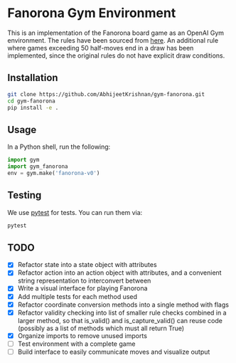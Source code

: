 # Fanorona Gym Environment

This is an implementation of the Fanorona board game as an OpenAI Gym environment. The rules have
been sourced from [here](https://www.mindsports.nl/index.php/the-pit/528-fanorona). An additional
rule where games exceeding 50 half-moves end in a draw has been implemented, since the original
rules do not have explicit draw conditions.

## Installation

```bash
git clone https://github.com/AbhijeetKrishnan/gym-fanorona.git
cd gym-fanorona
pip install -e .
```

## Usage

In a Python shell, run the following:

```python
import gym
import gym_fanorona
env = gym.make('fanorona-v0')
```

## Testing

We use [pytest](http://doc.pytest.org/) for tests. You can run them via:

```bash
pytest
```

## TODO

- [x] Refactor state into a state object with attributes
- [x] Refactor action into an action object with attributes, and a convenient string representation to interconvert between
- [x] Write a visual interface for playing Fanorona
- [x] Add multiple tests for each method used
- [x] Refactor coordinate conversion methods into a single method with flags
- [x] Refactor validity checking into list of smaller rule checks combined in a larger method, so that is_valid() and is_capture_valid() can reuse code (possibly as a list of methods which must all return True)
- [x] Organize imports to remove unused imports
- [ ] Test environment with a complete game
- [ ] Build interface to easily communicate moves and visualize output
